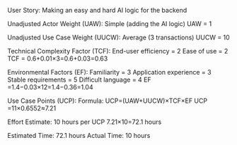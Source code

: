 User Story:
Making an easy and hard AI logic for the backend

Unadjusted Actor Weight (UAW):
Simple (adding the AI logic)
UAW = 1

Unadjusted Use Case Weight (UUCW):
Average (3 transactions)
UUCW = 10

Technical Complexity Factor (TCF):
End-user efficiency = 2
Ease of use = 2
TCF = 0.6+0.01×3=0.6+0.03=0.63

Environmental Factors (EF):
Familiarity = 3
Application experience = 3
Stable requirements = 5
Difficult language = 4
EF =1.4−0.03×12=1.4−0.36=1.04

Use Case Points (UCP):
Formula: UCP=(UAW+UUCW)×TCF×EF
UCP =11×0.6552≈7.21

Effort Estimate:
10 hours per UCP
7.21×10=72.1 hours

Estimated Time: 72.1 hours
Actual Time: 10 hours
